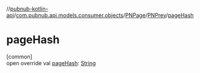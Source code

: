 //[pubnub-kotlin-api](../../../../index.md)/[com.pubnub.api.models.consumer.objects](../../index.md)/[PNPage](../index.md)/[PNPrev](index.md)/[pageHash](page-hash.md)

# pageHash

[common]\
open override val [pageHash](page-hash.md): [String](https://kotlinlang.org/api/latest/jvm/stdlib/kotlin/-string/index.html)
